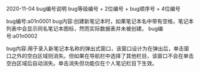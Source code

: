 2020-11-04
bug编号说明
bug等级编号 + 2位编号 + bug顺序号 + 4位编号

bug编号:a01n0001
bug内容:创建新笔记本时，如果笔记本名中带有空格，笔记本列表中会显示同名笔记本图标，然而实际数据表并未被创建。
bug编号:a01n0002

bug内容:用于录入新笔记本名称的弹出式窗口，该窗口设计为在弹出后，单击窗口之外的空白区域则消失。但如果在导航栏中选择了其他栏目，该窗口不会在单击空白区域后自动消失。单击消失但功能仅在个人笔记栏目下生效。
